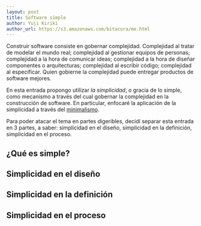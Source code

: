 ```yaml
---
layout: post
title: Software simple
author: Yuji Kiriki
author_url: https://s3.amazonaws.com/bitacora/me.html
---
```


Construir software consiste en gobernar complejidad. Complejidad al tratar de modelar el mundo real; complejidad al gestionar equipos de personas; complejidad a la hora de comunicar ideas; complejidad a la hora de diseñar componentes o arquitecturas; complejidad al escribir código; complejidad al especificar. Quien gobierne la complejidad puede entregar productos de software mejores.

En esta entrada propongo utilizar *la simplicidad*, o gracia de lo simple, como mecanismo a través del cual gobernar la complejidad en la construcción de software. En particular, enfocaré la aplicación de la simplicidad a través del [minimalismo](https://es.wikipedia.org/wiki/Minimalismo).

Para poder atacar el tema en partes digeribles, decidí separar esta entrada en 3 partes, a saber: simplicidad en el diseño, simplicidad en la definición, simplicidad en el proceso.

## ¿Qué es simple?

## Simplicidad en el diseño

## Simplicidad en la definición

## Simplicidad en el proceso

